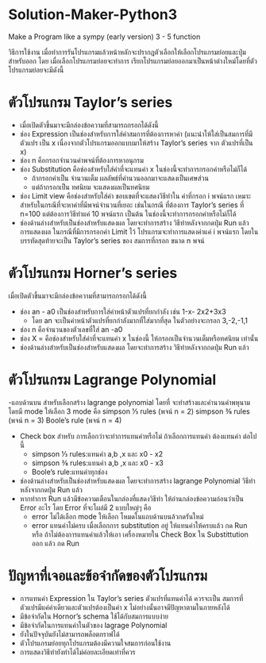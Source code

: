 # Solution-Maker-Python3
Make a Program like a sympy (early version) 3 - 5 function

วิธีการใช้งาน
	เมื่อทำการรันโปรแกรมแล้วหน้าหลักจะปรากฎตัวเลือกให้เลือกโปรแกรมย่อยและปุ่มสำหรับออก โดย เมื่อเลือกโปรแกรมย่อยจะทำการ เรียกโปรแกรมย่อยออกมาเป็นหน้าต่างใหม่โดยที่ตัวโปรแกรมย่อยจะมีดังนี้

# ตัวโปรแกรม Taylor’s series
- เมื่อเปิดตัวขึ้นมาจะมีกล่องข้อความที่สามารถกรอกได้ดังนี้
- ช่อง Expression เป็นช่องสำหรับการใส่ค่าสมการที่ต้องการหาค่า (แนะนำให้ใส่เป็นสมการที่มีตัวแปร เป็น x เนื่องจากตัวโปรแกรมออกแบบมาให้สร้าง Taylor’s series จาก ตัวแปรที่เป็น x)
- ช่อง n คือกรอกจำนวนค่าพจน์ที่ต้องการหาอนุกรม
- ช่อง Substitution คือช่องสำหรับใส่ค่าที่จะแทนค่า x ในช่องนี้จะทำการกรอกค่าหรือไม่ก็ได้
	- ถ้ากรอกค่าเป็น จำนวนเต็ม ผลลัพธ์ที่คำนวนออกมาจะแสดงเป็นเศษส่วน
	- แต่ถ้ากรอกเป็น ทศนิยม จะแสดงผลเป็นทศนิยม
- ช่อง Limit view คือช่องสำหรับใส่ค่า ขอบเขตที่จะแสดงวิธีทำใน ค่าที่กรอก i พจน์แรก เหมาะสำหรับในกรณีที่จะหาค่าที่มีพจน์จำนวนที่เยอะ เช่นในกรณี ที่ต้องการ Taylor’s series ที่ n=100 แต่ต้องการวิธีทำแค่ 10 พจน์แรก เป็นต้น ในช่องนี้จะทำการกรอกค่าหรือไม่ก็ได้
- ช่องด้านล่างสำหรับเป็นช่องสำหรับแสดงผล โดยจะทำการสร้าง วิธีทำหลังจากกดปุ่ม Run แล้ว การแสดงผล ในกรณีที่มีการกรอกค่า Limit ไว้ โปรแกรมจะทำการแสดงค่าแค่ i พจน์แรก โดยในบรรทัดสุดท้ายจะเป็น Taylor’s series ของ สมการที่กรอก ขนาด n พจน์

# ตัวโปรแกรม Horner’s series
เมื่อเปิดตัวขึ้นมาจะมีกล่องข้อความที่สามารถกรอกได้ดังนี้
- ช่อง an - a0 เป็นช่องสำหรับการใส่ค่าหน้าตัวแปรที่ยกกำลัง เช่น 1-x- 2x2+3x3
	- โดย an จะเป็นค่าหน้าตัวแปรที่ยกกำลังมากที่ใส่มากที่สุด ในตัวอย่างจะกรอก 3,-2,-1,1
- ช่อง n คือจำนวนของตัวเลขที่ใส่ an -a0
- ช่อง X =  คือช่องสำหรับใส่ค่าที่จะแทนค่า x ในช่องนี้ ให้กรอกเป็นจำนวนเต็มหรือทศนิยม เท่านั้น
- ช่องด้านล่างสำหรับเป็นช่องสำหรับแสดงผล โดยจะทำการสร้าง วิธีทำหลังจากกดปุ่ม Run แล้ว

# ตัวโปรแกรม Lagrange Polynomial
-แถบด้านบน สำหรับเลือกสร้าง lagrange polynomial โดยที่ จะทำสร้างและคำนวนค่าพหุนามโดยมี mode ให้เลือก 3 mode คือ
simpson ⅓ rules (พจน์ n = 2)
simpson ⅜ rules (พจน์ n = 3)
Boole’s rule (พจน์ n = 4)
- Check box สำหรับ การเลือกว่าจะทำการแทนค่าหรือไม่ ถ้าเลือกการแทนค่า ต้องแทนค่า ต่อไปนี้
	- simpson ⅓ rules:แทนค่า a,b ,x และ x0 - x2
	- simpson ⅜  rules:แทนค่า a,b ,x และ x0 - x3
	- Boole’s rule:แทนค่าทุกช่อง
- ช่องด้านล่างสำหรับเป็นช่องสำหรับแสดงผล โดยจะทำการสร้าง lagrange Polynomial วิธีทำหลังจากกดปุ่ม Run แล้ว
- หากทำการ Run แล้วมีข้อความเตือนในกล่องที่แสดงวิธีทำ ให้อ่านกล่องข้อความก่อนว่าเป็น Error อะไร โดย Error ที่จะโผล่มี 2 แบบใหญ่ๆ คือ
	- error ไม่ได้เลือก mode ให้เลือก โหมดในแถบด้านบนล้วกดรันใหม่
	- error แทนค่าไม่ครบ เมื่อเลือกการ substitution อยู่ ให้แทนค่าให้ครบแล้ว กด Run หรือ ถ้าไม่ต้องการแทนค่าแล้วให้เอา เครื่องหมายใน Check Box ใน Substittution ออก แล้ว กด Run


# ปัญหาที่เจอและข้อจำกัดของตัวโปรแกรม
- การแทนค่า Expression ใน Taylor’s series ตัวแปรที่แทนค่าได้ ควรจะเป็น สมการที่ตัวแปรมีแค่ค่าเดียวและตัวแปรต้องเป็นค่า x ไม่อย่างนั้นอาจมีปัญหาตามในภายหลังได้
- มีข้อจำกัดใน Hornor’s schema ใช้ได้กับสมการแบบง่าย
- มีข้อจำกัดในการแทนค่าในตัวของ lagrage Polynomial
- ยังในปัจจุบันยังไม่สามารถพล็อตกราฟได้
- ตัวโปรแกรมย่อยทุกโปรแกรมต้องมีความใจสมการก่อนใช้งาน
- การแสดงวิธีทำยังทำได้ไม่ค่อยละเอียดเท่าที่ควร
